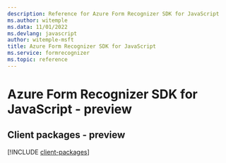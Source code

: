 ```yaml
---
description: Reference for Azure Form Recognizer SDK for JavaScript
ms.author: witemple
ms.data: 11/01/2022
ms.devlang: javascript
author: witemple-msft
title: Azure Form Recognizer SDK for JavaScript
ms.service: formrecognizer
ms.topic: reference
---
```

# Azure Form Recognizer SDK for JavaScript - preview

## Client packages - preview
[!INCLUDE [client-packages](form-recognizer-client-index.md)]